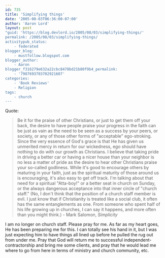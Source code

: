 ```yaml
---
id: 735
title: 'Simplifying things'
date: '2005-08-03T06:36:00-07:00'
author: 'Aaron Lord'
layout: post
"guid: 'https://blog.devlord.io/2005/08/03/simplifying-things/'
permalink: /2005/08/03/simplifying-things/
activitypub_status:
    - federated
blogger_blog:
    - mustfollow.blogspot.com
blogger_author:
    - Aaron
blogger_f316279e632a22cbc8478bd21b80f9b4_permalink:
    - '7987693703702921607'
categories:
    - 'Book Reviews'
    - Religion
tags:
    - church
---
```


Quote:<br /><blockquote>Be it for the praise of other Christians, or just to get them off your back, the desire to have people praise your progress in the faith can be just as vain as the need to be seen as a success by your peers, or society, or any of those other forms of "acceptable" ego-stroking. Since the very essence of God's grace is that He has given us unmerited mercy in return for our wickedness, ego should have nothing to do with our growth as Christians. I believe that taking pride in driving a better car or having a nicer house than your neighbor is no less a matter of pride as the desire to hear other Christians praise your so-called godliness. While it's good to encourage others by maturing in your faith, just as the spiritual maturity of those around us is encouraging, it's also easy to get off track. I'm talking about that need for a spiritual "Atta-boy!" or a better seat in church on Sunday, or the always dangerous acceptance into that inner circle of "church staff." (No, I don't think that the position of a church staff member is evil. I just know that if Christianity is treated like a social club, it often has the same entanglements as one. From someone who spent half of his life growing up in churches, I can say it happens, and more often than you might think.) - Mark Salomon, <i>Simplicity</i></blockquote>I am no longer on church staff.  Please pray for me.  As far as my heart goes, He has been preparing me for this.  I can totally see his hand in it, but I was just expecting him to have things all lined up before he pulled the rug out from under me.  Pray that God will return me to successful independent-contractorship and bring me some clients, and pray that he would lead me where to go from here in terms of ministry and church community, etc.<div class="blogger-post-footer"><img width='1' height='1' src='' alt='' /></div>